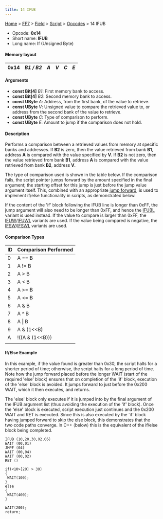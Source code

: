 ```yaml
---
title: 14 IFUB
---
```


[Home](../../../../Main%20Page.md) > [FF7](../../../../FF7.md) > [Field](../../../Field.md) > [Script](../../Script.md) > [Opcodes](../Opcodes.md) > 14 IFUB

-   Opcode: **0x14**
-   Short name: **IFUB**
-   Long name: If (Unsigned Byte)

#### Memory layout

| 0x14 | *B1 / B2* | *A* | *V* | *C* | *E* |
|------|-----------|-----|-----|-----|-----|

#### Arguments

-   **const Bit\[4\]** *B1*: First memory bank to access.
-   **const Bit\[4\]** *B2*: Second memory bank to access.
-   **const UByte** *A*: Address, from the first bank, of the value to
    retrieve.
-   **const UByte** *V*: Unsigned value to compare the retrieved value
    to, or address from the second bank of the value to retrieve.
-   **const UByte** *C*: Type of comparison to perform.
-   **const UByte** *E*: Amount to jump if the comparison does not hold.

#### Description

Performs a comparison between a retrieved values from memory at specific
banks and addresses. If **B2** is zero, then the value retrieved from
bank **B1**, address **A** is compared with the value specified by
**V**. If **B2** is not zero, then the value retrieved from bank **B1**,
address **A** is compared with the value retrieved from bank **B2**,
address **V**.

The type of comparison used is shown in the table below. If the
comparison fails, the script pointer jumps forward by the amount
specified in the final argument; the starting offset for this jump is
just before the jump value argument itself. This, combined with an
appropriate [jump forward][], is used to implement if/else functionality
in scripts, as demonstrated below.

If the content of the 'if' block following the IFUB line is longer than
0xFF, the jump argument will also need to be longer than 0xFF, and hence
the [IFUBL][] variant is used instead. If the value to compare is larger
than 0xFF, the [IFUW][]/[IFUWL][] variants are used. If the value being
compared is negative, the [IFSW][]/[IFSWL][] variants are used.

#### Comparison Types

| ID  | Comparison Performed  |
|-----|-----------------------|
| 0   | A == B                |
| 1   | A != B                |
| 2   | A &gt; B              |
| 3   | A &lt; B              |
| 4   | A &gt;= B             |
| 5   | A &lt;= B             |
| 6   | A & B                 |
| 7   | A ^ B                 |
| 8   | A \| B                |
| 9   | A & (1&lt;&lt;B)      |
| A   | !((A & (1&lt;&lt;B))) |
|     |                       |

#### If/Else Example

In this example, if the value found is greater than 0x30, the script
halts for a shorter period of time; otherwise, the script halts for a
long period of time. Note how the jump forward placed before the longer
WAIT (start of the required 'else' block) ensures that on completion of
the 'if' block, execution of the 'else' block is avoided. It jumps
forward to just before the 0x200 WAIT, which it then executes, and
returns.

The 'else' block only executes if it is jumped into by the final
argument of the IFUB argument list (thus avoiding the execution of the
'if' block). Once the 'else' block is executed, script execution just
continues and the 0x200 WAIT and RET is executed. Since this is also
executed by the 'if' block having jumped forward to skip the else block,
this demonstrates that the two code paths converge. In C++ (below) this
is the equivalent of the if/else block being completed.

    IFUB (10,20,30,02,06)
    WAIT (00,01)
    JMPF (04)
    WAIT (00,04)
    WAIT (00,02)
    RET ()

<cpp>

`if(<10>[20] > 30)`  
`{`  
` WAIT(100);`  
`}`  
`else`  
`{`  
` WAIT(400);`  
`}`

`WAIT(200);`  
`return;`

</cpp>

  [jump forward]: 10%20JMPF.md "wikilink"
  [IFUBL]: 15%20IFUBL.md "wikilink"
  [IFUW]: 18%20IFUW.md "wikilink"
  [IFUWL]: 19%20IFUWL.md "wikilink"
  [IFSW]: 16%20IFSW.md "wikilink"
  [IFSWL]: 17%20IFSWL.md "wikilink"
